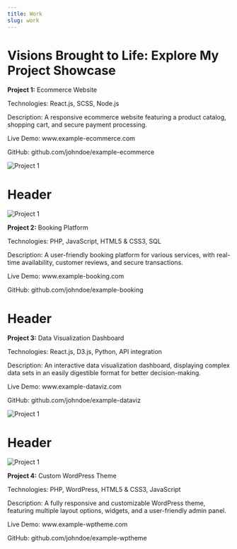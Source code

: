 ```yaml
---
title: Work
slug: work
---
```

<div class="container">
    <div class="row">
        <h1>Visions Brought to Life: Explore My Project Showcase</h1>
        <div class="col-4">
            <p><b>Project 1:</b> Ecommerce Website</p>
                <p>Technologies: React.js, SCSS, Node.js</p>
                <p>Description: A responsive ecommerce website featuring a product catalog, shopping cart, and secure payment processing.</p>
                <p>Live Demo: www.example-ecommerce.com</p>
                <p>GitHub: github.com/johndoe/example-ecommerce</p>
        </div>
        <div class="col-8">
            <img src="https://via.placeholder.com/600x400" alt="Project 1" />
        </div>
    </div>
    <div class="row">
        <h1>Header</h1>
        <div class="col-8">
            <img src="https://via.placeholder.com/600x400" alt="Project 1" />
        </div>
        <div class="col-4">
            <p><b>Project 2:</b> Booking Platform</p>
                <p>Technologies: PHP, JavaScript, HTML5 & CSS3, SQL</p>
                <p>Description: A user-friendly booking platform for various services, with real-time availability, customer reviews, and secure transactions.</p>
                <p>Live Demo: www.example-booking.com</p>
                <p>GitHub: github.com/johndoe/example-booking</p>
        </div>
    </div>
    <div class="row">
        <h1>Header</h1>
        <div class="col-4">
            <p><b>Project 3:</b> Data Visualization Dashboard</p>
                <p>Technologies: React.js, D3.js, Python, API integration</p>
                <p>Description: An interactive data visualization dashboard, displaying complex data sets in an easily digestible format for better decision-making.</p>
                <p>Live Demo: www.example-dataviz.com</p>
                <p>GitHub: github.com/johndoe/example-dataviz</p>
        </div>
        <div class="col-8">
            <img src="https://via.placeholder.com/600x400" alt="Project 1" />
        </div>
    </div>
    <div class="row">
        <h1>Header</h1>
        <div class="col-8">
            <img src="https://via.placeholder.com/600x400" alt="Project 1" />
        </div>
        <div class="col-4">
            <p><b>Project 4:</b> Custom WordPress Theme</p>
                <p>Technologies: PHP, WordPress, HTML5 & CSS3, JavaScript</p>
                <p>Description: A fully responsive and customizable WordPress theme, featuring multiple layout options, widgets, and a user-friendly admin panel.</p>
                <p>Live Demo: www.example-wptheme.com</p>
                <p>GitHub: github.com/johndoe/example-wptheme</p>
        </div>
    </div>
</div>
